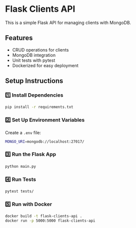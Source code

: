 # Flask Clients API

This is a simple Flask API for managing clients with MongoDB.

##  Features

- CRUD operations for clients
- MongoDB integration
- Unit tests with pytest
- Dockerized for easy deployment

## Setup Instructions

### 1️⃣ Install Dependencies

```sh
pip install -r requirements.txt

```

### 2️⃣ Set Up Environment Variables

Create a `.env` file:

```sh
MONGO_URI=mongodb://localhost:27017/

```

### 3️⃣ Run the Flask App

```sh
python main.py

```

### 4️⃣ Run Tests

```sh
pytest tests/

```

### 5️⃣ Run with Docker

```sh
docker build -t flask-clients-api .
docker run -p 5000:5000 flask-clients-api

```
